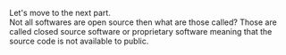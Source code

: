 Let's move to the next part.<br />
Not all softwares are open source then what are those called?
Those are called closed source software or proprietary software meaning that the source code is not available to public.
